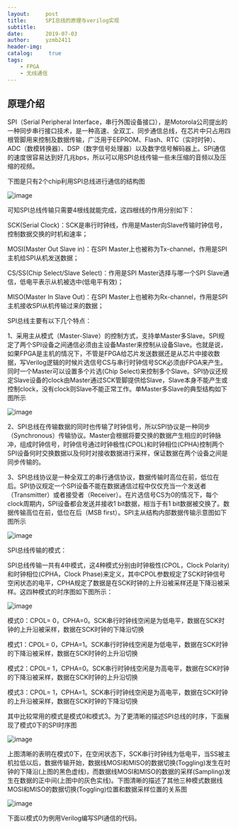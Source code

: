 ```yaml
---
layout:     post
title:      SPI总线的原理与verilog实现
subtitle:   
date:       2019-07-03
author:     yzmb2411
header-img: 
catalog: 	 true
tags:
    - FPGA
    - 无线通信 
---
```


## 原理介绍

SPI（Serial Peripheral Interface，串行外围设备接口），是Motorola公司提出的一种同步串行接口技术，是一种高速、全双工、同步通信总线，在芯片中只占用四根管脚用来控制及数据传输，广泛用于EEPROM、Flash、RTC（实时时钟）、ADC（数模转换器）、DSP（数字信号处理器）以及数字信号解码器上。SPI通信的速度很容易达到好几兆bps，所以可以用SPI总线传输一些未压缩的音频以及压缩的视频。

下图是只有2个chip利用SPI总线进行通信的结构图

![image](https://wx1.sinaimg.cn/mw1024/ab20a024ly1g4mjuglz1zj20dm05at93.jpg)

可知SPI总线传输只需要4根线就能完成，这四根线的作用分别如下：

SCK(Serial Clock)：SCK是串行时钟线，作用是Master向Slave传输时钟信号，控制数据交换的时机和速率；

MOSI(Master Out Slave in)：在SPI Master上也被称为Tx-channel，作用是SPI主机给SPI从机发送数据；

CS/SS(Chip Select/Slave Select)：作用是SPI Master选择与哪一个SPI Slave通信，低电平表示从机被选中(低电平有效)；

MISO(Master In Slave Out)：在SPI Master上也被称为Rx-channel，作用是SPI主机接收SPI从机传输过来的数据；

SPI总线主要有以下几个特点：

1、采用主从模式（Master-Slave）的控制方式，支持单Master多Slave。SPI规定了两个SPI设备之间通信必须由主设备Master来控制从设备Slave。也就是说，如果FPGA是主机的情况下，不管是FPGA给芯片发送数据还是从芯片中接收数据，写Verilog逻辑的时候片选信号CS与串行时钟信号SCK必须由FPGA来产生。同时一个Master可以设置多个片选(Chip Select)来控制多个Slave。SPI协议还规定Slave设备的clock由Master通过SCK管脚提供给Slave，Slave本身不能产生或控制clock，没有clock则Slave不能正常工作。单Master多Slave的典型结构如下图所示

![image](https://wx3.sinaimg.cn/mw1024/ab20a024ly1g4mjugp0w2j20i20a977e.jpg)

2、SPI总线在传输数据的同时也传输了时钟信号，所以SPI协议是一种同步（Synchronous）传输协议。Master会根据将要交换的数据产生相应的时钟脉冲，组成时钟信号，时钟信号通过时钟极性(CPOL)和时钟相位(CPHA)控制两个SPI设备何时交换数据以及何时对接收数据进行采样，保证数据在两个设备之间是同步传输的。

3、SPI总线协议是一种全双工的串行通信协议，数据传输时高位在前，低位在后。SPI协议规定一个SPI设备不能在数据通信过程中仅仅充当一个发送者（Transmitter）或者接受者（Receiver）。在片选信号CS为0的情况下，每个clock周期内，SPI设备都会发送并接收1 bit数据，相当于有1 bit数据被交换了。数据传输高位在前，低位在后（MSB first）。SPI主从结构内部数据传输示意图如下图所示 

![image](https://wx1.sinaimg.cn/mw1024/ab20a024ly1g4mjugo8gej20na08n0uk.jpg)

SPI总线传输的模式：

SPI总线传输一共有4中模式，这4种模式分别由时钟极性(CPOL，Clock Polarity)和时钟相位(CPHA，Clock Phase)来定义，其中CPOL参数规定了SCK时钟信号空闲状态的电平，CPHA规定了数据是在SCK时钟的上升沿被采样还是下降沿被采样。这四种模式的时序图如下图所示：

![image](https://wx1.sinaimg.cn/mw1024/ab20a024ly1g4mjugv6sfj20nv0ba46h.jpg)

模式0：CPOL= 0，CPHA=0。SCK串行时钟线空闲是为低电平，数据在SCK时钟的上升沿被采样，数据在SCK时钟的下降沿切换

模式1：CPOL= 0，CPHA=1。SCK串行时钟线空闲是为低电平，数据在SCK时钟的下降沿被采样，数据在SCK时钟的上升沿切换

模式2：CPOL= 1，CPHA=0。SCK串行时钟线空闲是为高电平，数据在SCK时钟的下降沿被采样，数据在SCK时钟的上升沿切换

模式3：CPOL= 1，CPHA=1。SCK串行时钟线空闲是为高电平，数据在SCK时钟的上升沿被采样，数据在SCK时钟的下降沿切换

其中比较常用的模式是模式0和模式3。为了更清晰的描述SPI总线的时序，下面展现了模式0下的SPI时序图

![image](https://wx1.sinaimg.cn/mw1024/ab20a024ly1g4mjugofk0j20jt0beq5p.jpg)

上图清晰的表明在模式0下，在空闲状态下，SCK串行时钟线为低电平，当SS被主机拉低以后，数据传输开始，数据线MOSI和MISO的数据切换(Toggling)发生在时钟的下降沿(上图的黑色虚线)，而数据线MOSI和MISO的数据的采样(Sampling)发生在数据的正中间(上图中的灰色实线)。下图清晰的描述了其他三种模式数据线MOSI和MISO的数据切换(Toggling)位置和数据采样位置的关系图

![image](https://wx4.sinaimg.cn/mw1024/ab20a024ly1g4mjugoldhj20kf0atacs.jpg)

下面以模式0为例用Verilog编写SPI通信的代码。
